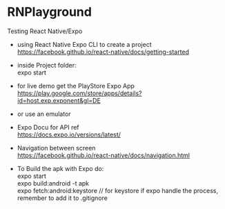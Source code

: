 # RNPlayground
Testing React Native/Expo  

- using React Native Expo CLI to create a project  
https://facebook.github.io/react-native/docs/getting-started  

- inside Project folder:  
expo start  

- for live demo get the PlayStore Expo App  
https://play.google.com/store/apps/details?id=host.exp.exponent&gl=DE  
- or use an emulator  

- Expo Docu for API ref  
https://docs.expo.io/versions/latest/  

- Navigation between screen  
https://facebook.github.io/react-native/docs/navigation.html  

- To Build the apk with Expo do:  
expo start  
expo build:android -t apk  
expo fetch:android:keystore // for keystore if expo handle the process, remember to add it to .gitignore  
